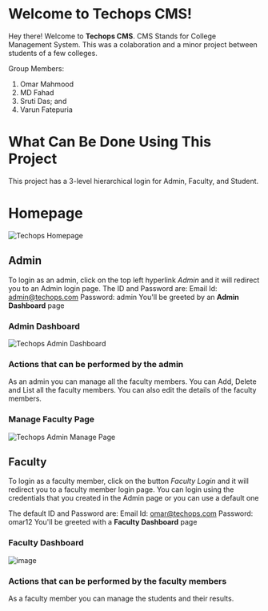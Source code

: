 # Welcome to Techops CMS!

Hey there! Welcome to **Techops CMS**. CMS Stands for College Management System. This was a colaboration and a minor project between students of a few colleges.

Group Members:

 1. Omar Mahmood
 2. MD Fahad
 3. Sruti Das; and
 4. Varun Fatepuria 

# What Can Be Done Using This Project
This project has a 3-level hierarchical login for Admin, Faculty, and Student.

# Homepage

![Techops Homepage](https://drive.google.com/uc?export=view&id=11uiUp3d8mZSjQV_vU9DcAmPoGvs0FpJN)

## Admin

To login as an admin, click on the top left hyperlink *Admin* and it will redirect you to an Admin login page.
The ID and Password are:
Email Id: admin@techops.com
Password: admin
You'll be greeted by an **Admin Dashboard** page

### Admin Dashboard
![Techops Admin Dashboard](https://drive.google.com/uc?export=view&id=12QEIQyDpzA5labeBZm06y1v_8xg45gsc)

### Actions that can be performed by the admin
As an admin you can manage all the faculty members. 
You can Add, Delete and List all the faculty members. You can also edit the details of the faculty members.

### Manage Faculty Page
![Techops Admin Manage Page](https://drive.google.com/uc?export=view&id=12O7KTz5u_hFJ1xVldq_EQI0GpvF7XWAH)

## Faculty
To login as a faculty member, click on the button *Faculty Login* and it will redirect you to a faculty member login page. 
You can login using the credentials that you created in the Admin page or you can use a default one

The default ID and Password are:
Email Id: omar@techops.com
Password: omar12
You'll be greeted with a **Faculty Dashboard** page

### Faculty Dashboard
![image](https://drive.google.com/uc?export=view&id=12AfEuz6zj6uav5gxGDtSdfFMbVo95X1k)

### Actions that can be performed by the faculty members
As a faculty member you can manage the students and their results. 

